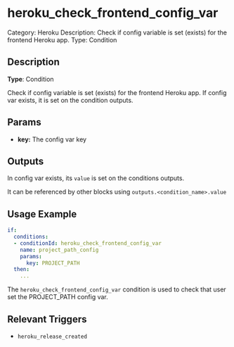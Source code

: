 # heroku_check_frontend_config_var

Category: Heroku
Description: Check if config variable is set (exists) for the frontend Heroku app.
Type: Condition

## Description

**Type**: Condition

Check if config variable is set (exists) for the frontend Heroku app. If config var exists, it is set on the condition outputs.

## Params

- **key:** The config var key

## Outputs

In config var exists, its `value` is set on the conditions outputs.

It can be referenced by other blocks using `outputs.<condition_name>.value`

## Usage Example

```yaml
if:
  conditions:
  - conditionId: heroku_check_frontend_config_var
    name: project_path_config
    params:
      key: PROJECT_PATH
  then: 
    ...
```

The `heroku_check_frontend_config_var` condition is used to check that user set the PROJECT_PATH config var.

## Relevant Triggers

- `heroku_release_created`
